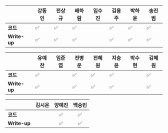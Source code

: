 |              | 강동인 |        전상규      | 배하람 | 임수진 | 김용주| 박하윤 | 송진범 |
| ------------ | ------ | ----------------- | ------ | ------ | ------ | ------ | ------ |
| **코드**     |:white_check_mark:|:white_check_mark:| :white_check_mark: |  |:white_check_mark:| :white_check_mark:    |    :white_check_mark:    |
| **Write-up** |:white_check_mark:|:white_check_mark:| :white_check_mark: |        |:white_check_mark:|   :white_check_mark:      |  :white_check_mark:      |

|              | 유예찬 | 임준엽 | 전병운 | 전혜원 | 지승윤 | 박수현 | 김혜원 |
| ------------ | ------ | ------ | ------ | ------ | ------ | ------ | ------ |
| **코드**     | :white_check_mark: |  | :white_check_mark: |:white_check_mark:|:white_check_mark:|  |:white_check_mark:|        ||
| **Write-up** | :white_check_mark: |  | :white_check_mark: |:white_check_mark:|:white_check_mark:|        |:white_check_mark:|        ||

|              | 김시온 | 양예진 | 백승빈 |
| ------------ | :----: | :----: | :----: |
| **코드**     ||:white_check_mark:|:white_check_mark:|
| **Write-up** ||:white_check_mark:|:white_check_mark:|

